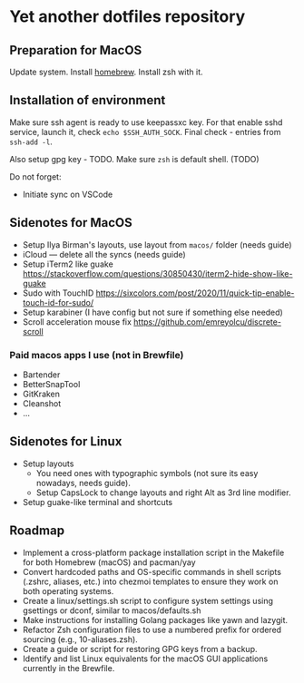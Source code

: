 # Yet another dotfiles repository

## Preparation for MacOS

Update system. Install [homebrew](https://brew.sh/). Install zsh with it.

## Installation of environment

Make sure ssh agent is ready to use keepassxc key. 
For that enable sshd service, launch it, check `echo $SSH_AUTH_SOCK`.
Final check - entries from `ssh-add -l`.

Also setup gpg key - TODO.
Make sure `zsh` is default shell. (TODO)

Do not forget:

* Initiate sync on VSCode

## Sidenotes for MacOS

* Setup Ilya Birman's layouts, use layout from `macos/` folder (needs guide)
* iCloud — delete all the syncs (needs guide)
* Setup iTerm2 like guake <https://stackoverflow.com/questions/30850430/iterm2-hide-show-like-guake>
* Sudo with TouchID <https://sixcolors.com/post/2020/11/quick-tip-enable-touch-id-for-sudo/>
* Setup karabiner (I have config but not sure if something else needed)
* Scroll acceleration mouse fix <https://github.com/emreyolcu/discrete-scroll>

### Paid macos apps I use (not in Brewfile)

* Bartender
* BetterSnapTool
* GitKraken
* Cleanshot
* ...

## Sidenotes for Linux

* Setup layouts
  * You need ones with typographic symbols (not sure its easy nowadays, needs guide).
  * Setup CapsLock to change layouts and right Alt as 3rd line modifier.
* Setup guake-like terminal and shortcuts

## Roadmap

* Implement a cross-platform package installation script in the Makefile for both Homebrew (macOS) and pacman/yay
* Convert hardcoded paths and OS-specific commands in shell scripts (.zshrc, aliases, etc.) into chezmoi templates to ensure they work on both operating systems.
* Create a linux/settings.sh script to configure system settings using gsettings or dconf, similar to macos/defaults.sh
* Make instructions for installing Golang packages like yawn and lazygit.
* Refactor Zsh configuration files to use a numbered prefix for ordered sourcing (e.g., 10-aliases.zsh).
* Create a guide or script for restoring GPG keys from a backup.
* Identify and list Linux equivalents for the macOS GUI applications currently in the Brewfile.

